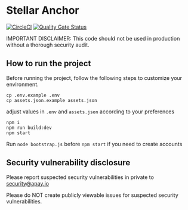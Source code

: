 # Stellar Anchor

[![CircleCI](https://circleci.com/gh/apay-io/stellar-anchor.svg?style=shield)](https://circleci.com/gh/apay-io/stellar-anchor)
[![Quality Gate Status](https://sonarcloud.io/api/project_badges/measure?project=apay-io_stellar-anchor&metric=alert_status)](https://sonarcloud.io/dashboard?id=apay-io_stellar-anchor)

IMPORTANT DISCLAIMER: This code should not be used in production without a thorough security audit.

## How to run the project
Before running the project, follow the following steps to customize your environment.

```
cp .env.example .env
cp assets.json.example assets.json
```

adjust values in `.env` and `assets.json` according to your preferences

```
npm i
npm run build:dev
npm start
```

Run `node bootstrap.js` before `npm start` if you need to create accounts


## Security vulnerability disclosure
Please report suspected security vulnerabilities in private to security@apay.io 

Please do NOT create publicly viewable issues for suspected security vulnerabilities.
